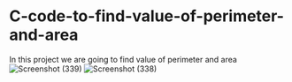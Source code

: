 # C-code-to-find-value-of-perimeter-and-area
In this project we are going to find value of perimeter and area
![Screenshot (339)](https://github.com/RishabhRaj240/C-code-to-find-value-of-perimeter-and-area/assets/155876855/74175f64-4715-4b6a-b5f7-d889103c8612)
![Screenshot (338)](https://github.com/RishabhRaj240/C-code-to-find-value-of-perimeter-and-area/assets/155876855/a04cad5d-9c9a-4ce7-8c36-c22329220dba)
